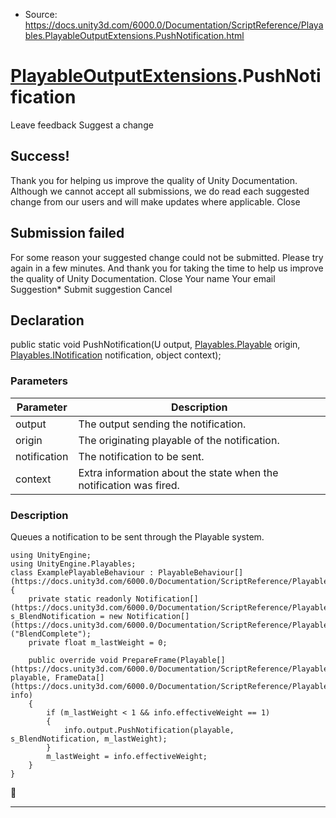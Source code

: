 * Source: https://docs.unity3d.com/6000.0/Documentation/ScriptReference/Playables.PlayableOutputExtensions.PushNotification.html

#  [PlayableOutputExtensions](https://docs.unity3d.com/6000.0/Documentation/ScriptReference/Playables.PlayableOutputExtensions.html).PushNotification
Leave feedback
Suggest a change
## Success!
Thank you for helping us improve the quality of Unity Documentation. Although we cannot accept all submissions, we do read each suggested change from our users and will make updates where applicable.
Close
## Submission failed
For some reason your suggested change could not be submitted. Please <a>try again</a> in a few minutes. And thank you for taking the time to help us improve the quality of Unity Documentation.
Close
Your name Your email Suggestion* Submit suggestion
Cancel
## Declaration
public static void PushNotification(U output, [Playables.Playable](https://docs.unity3d.com/6000.0/Documentation/ScriptReference/Playables.Playable.html) origin, [Playables.INotification](https://docs.unity3d.com/6000.0/Documentation/ScriptReference/Playables.INotification.html) notification, object context); 
### Parameters
Parameter | Description  
---|---  
output | The output sending the notification.  
origin | The originating playable of the notification.  
notification | The notification to be sent.  
context | Extra information about the state when the notification was fired.  
### Description
Queues a notification to be sent through the Playable system.
```
using UnityEngine;
using UnityEngine.Playables;
class ExamplePlayableBehaviour : PlayableBehaviour[](https://docs.unity3d.com/6000.0/Documentation/ScriptReference/Playables.PlayableBehaviour.html)
{
    private static readonly Notification[](https://docs.unity3d.com/6000.0/Documentation/ScriptReference/Playables.Notification.html) s_BlendNotification = new Notification[](https://docs.unity3d.com/6000.0/Documentation/ScriptReference/Playables.Notification.html)("BlendComplete");
    private float m_lastWeight = 0;  
  
    public override void PrepareFrame(Playable[](https://docs.unity3d.com/6000.0/Documentation/ScriptReference/Playables.Playable.html) playable, FrameData[](https://docs.unity3d.com/6000.0/Documentation/ScriptReference/Playables.FrameData.html) info)
    {
        if (m_lastWeight < 1 && info.effectiveWeight == 1)
        {
            info.output.PushNotification(playable, s_BlendNotification, m_lastWeight);
        }
        m_lastWeight = info.effectiveWeight;
    }
}

```

* * *

